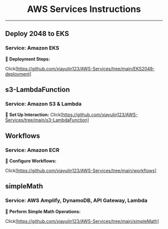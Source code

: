 <div align="center">
  <h1>AWS Services Instructions</h1>
</div>

---

## Deploy 2048 to EKS
### Service: Amazon EKS

🚀 **Deployment Steps:**

Click[https://github.com/xiayulin123/AWS-Services/tree/main/EKS2048-deployment]

## s3-LambdaFunction
### Service: Amazon S3 & Lambda

🔗 **Set Up Interaction:**
Click[https://github.com/xiayulin123/AWS-Services/tree/main/s3-LambdaFunction]

## Workflows
### Service: Amazon ECR

🔄 **Configure Workflows:**

Click[https://github.com/xiayulin123/AWS-Services/tree/main/workflows]

## simpleMath
### Service: AWS Amplify, DynamoDB, API Gateway, Lambda

🔢 **Perform Simple Math Operations:**

Click[https://github.com/xiayulin123/AWS-Services/tree/main/simpleMath]
